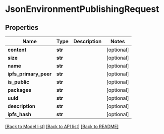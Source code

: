 # JsonEnvironmentPublishingRequest


## Properties
Name | Type | Description | Notes
------------ | ------------- | ------------- | -------------
**content** | **str** |  | [optional] 
**size** | **str** |  | [optional] 
**name** | **str** |  | [optional] 
**ipfs_primary_peer** | **str** |  | [optional] 
**is_public** | **str** |  | [optional] 
**packages** | **str** |  | [optional] 
**uuid** | **str** |  | [optional] 
**description** | **str** |  | [optional] 
**ipfs_hash** | **str** |  | [optional] 

[[Back to Model list]](../README.md#documentation-for-models) [[Back to API list]](../README.md#documentation-for-api-endpoints) [[Back to README]](../README.md)


